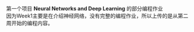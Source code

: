   第一个项目 **Neural Networks and Deep Learning** 的部分编程作业  
  因为Week1主要是在介绍神经网络，没有完整的编程作业，所以上传的是从第二周开始的编程内容。
